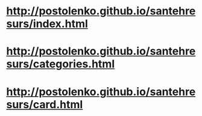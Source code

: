 # http://postolenko.github.io/santehresurs/index.html
# http://postolenko.github.io/santehresurs/categories.html
# http://postolenko.github.io/santehresurs/card.html